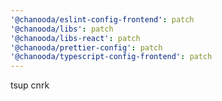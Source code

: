 ```yaml
---
'@chanooda/eslint-config-frontend': patch
'@chanooda/libs': patch
'@chanooda/libs-react': patch
'@chanooda/prettier-config': patch
'@chanooda/typescript-config-frontend': patch
---
```


tsup cnrk
